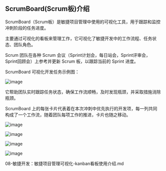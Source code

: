 ## ScrumBoard(Scrum板)介绍

ScrumBoard（Scrum板）是敏捷项目管理中使用的可视化工具，用于跟踪和监控冲刺阶段的任务进度。

主要通过可视化的看板来管理工作，它可视化了敏捷开发中的工作流程、任务状态、团队角色。

Scrum 团队在各种 Scrum 会议（Sprint计划会，每日站会，Sprint评审会，Sprint回顾会）上参考并更新 Scrum 板，以跟踪当前的 Sprint 进度。

ScrumBoard 可视化开发任务示例图：

![image](https://github.com/user-attachments/assets/9d0f5892-4ad2-474e-9fbe-f645c8c73ced)

它帮助团队实时跟踪任务状态，确保工作流顺畅，及时发现瓶颈，并采取措施消除瓶颈。

ScrumBoard 上的每张卡片代表着在本次冲刺中优先执行的开发项，每一列共同构成了一个工作流，随着团队每项工作的推进，卡片也随之移动。

![image](https://github.com/user-attachments/assets/0e6a2097-6c28-480e-abec-e41f62c496a8)

![image](https://github.com/user-attachments/assets/be715eb5-6e8f-4590-8259-50a6112ecf70)

![image](https://github.com/user-attachments/assets/d5a46461-1a51-471e-b5c0-935aa7bc2502)


![image](https://github.com/user-attachments/assets/f41f9c2c-3e2c-4ea0-aa68-2946289cbe2f)


08-敏捷开发：敏捷项目管理可视化-kanban看板使用介绍.md
